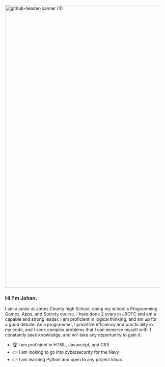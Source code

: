 <img width="3400" height="920" alt="github-header-banner (4)" src="https://github.com/user-attachments/assets/9a0d6f22-927c-487a-8627-6726f241c088" />


### Hi I'm Johan.

I am a junior at Jones County high School, doing my school's Programming Games, Apps, and Society course. I have done 2 years in JROTC and am a capable and strong leader. I am proficient in logical thinking, and am up for a good debate. As a programmer, I prioritize efficiency and practicality in my code, and I seek complex problems that I can immerse myself with. I constantly seek knowledge, and will take any opportunity to gain it.

- 🏆 I am proficient in HTML, Javascript, and CSS
- 👉 I am looking to go into cybersecurity for the Navy
- 👉 I am learning Python and open to any project ideas

